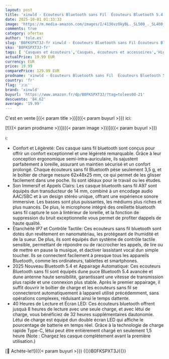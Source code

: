 ```yaml
---
layout: post
title: 'xinwld - Ecouteurs Bluetooth sans Fil  Écouteurs Bluetooth 5.4 avec 4 Réduction Antibruit Mic  Casque Bluetooth 40H HiFI Son Stéréo  Durée de Lecture  IP7 Étanche  Contrôle Tactile  Oreillette pour Android iOS'
date: 2025-10-01 01:33:33
image: 'https://m.media-amazon.com/images/I/4136vzOkyBL._SL500_._SL400_.jpg'
comments: true
category: ofertas
author: 'tole.es'
slug: 'B0FKSPXT3J-fr xinwld - Ecouteurs Bluetooth sans Fil Écouteurs Bluetooth...'
sku: 'B0FKSPXT3J-fr'
tags: [ 'Casques et écouteurs','Casques, écouteurs et accessoires','High-Tech','xinwld','Écouteurs intra-auriculaires','🇫🇷', ]
actualPrice: 19.99 EUR
currency: EUR
price: 19.99
comparePrice: 129.99 EUR
prodname: 'xinwld - Ecouteurs Bluetooth sans Fil  Écouteurs Bluetooth 5.4 avec 4 Réduction Antibruit Mic  Casque Bluetooth 40H HiFI Son Stéréo  Durée de Lecture  IP7 Étanche  Contrôle Tactile  Oreillette pour Android iOS'
country: 'fr'
flag: '🇫🇷'
brand: 'xinwld'
buyurl: 'https://www.amazon.fr/dp/B0FKSPXT3J/?tag=tolees0d-21'
descuento: '84.62'
average: '19.99'
---
```


C'est en vente [{{< param title >}}]({{< param buyurl >}}) ici:

[![{{< param prodname >}}]({{< param image >}})]({{< param buyurl >}})

ℹ️:

- Confort et Légèreté: Ces casque sans fil bluetooth sont conçus pour offrir un confort exceptionnel et une légèreté remarquable. Grâce à leur conception ergonomique semi-intra-auriculaire, ils sajustent parfaitement à loreille, assurant un maintien sécurisé et un confort prolongé. Chaque écouteurs sans fil Bluetooth pèse seulement 3,5 g, et le boîtier de charge mesure 62x48x25 mm, ce qui permet de les glisser facilement dans une poche. Ils sont idéaux pour le travail ou les études.
- Son Immersif et Appels Clairs: Les casque bluetooth sans fil A97 sont équipés dun transducteur de 14 mm, combiné à un encodage audio AAC/SBC et à un design stéréo unique, offrant une expérience sonore immersive. Les basses sont plus puissantes, les médiums plus riches et plus nuancés. De plus, le microphone intégré des oreillette bluetooth sans fil capture le son à lintérieur de loreille, et la fonction de suppression du bruit exceptionnelle vous permet de profiter dappels de haute qualité.
- Étanchéité IP7 et Contrôle Tactile: Ces ecouteurs sans fil bluetooth sont dotés dun revêtement en nanomatériau, les protégeant de lhumidité et de la sueur. De plus, ils sont équipés dun système de contrôle tactile sensible, permettant de répondre ou de raccrocher les appels, de lire ou de mettre en pause la musique, et dactiver lassistant vocal dun simple toucher. Ils se connectent facilement à presque tous les appareils Bluetooth, comme les ordinateurs, tablettes et smartphones.
- 2025 Nouveau Bluetooth 5.4 et Appairage Automatique: Ces ecouteurs Bluetooth sans fil sont équipés dune puce Bluetooth 5.4 avancée et dune antenne haute sensibilité, garantissant une vitesse de transmission plus rapide et une connexion plus stable. Après le premier appairage, il suffit douvrir le boîtier de charge et les ecouteurs sans fil se connecteront automatiquement à lappareil utilisé précédemment, sans opérations complexes, réduisant ainsi le temps dattente.
- 40 Heures de Lecture et Écran LED: Ces écouteurs bluetooth offrent jusquà 8 heures de lecture avec une seule charge, et avec létui de charge, vous bénéficiez de 32 heures supplémentaires dautonomie. Létui de charge est équipé dun double écran LED qui affiche le pourcentage de batterie en temps réel. Grâce à la technologie de charge rapide Type-C, létui peut être entièrement chargé en seulement 1,5 heure (Note : Chargez les casque complètement avant la première utilisation.)

[🛒 Achète-le!!]({{< param buyurl >}})
{{<world>}}B0FKSPXT3J{{</world>}}
